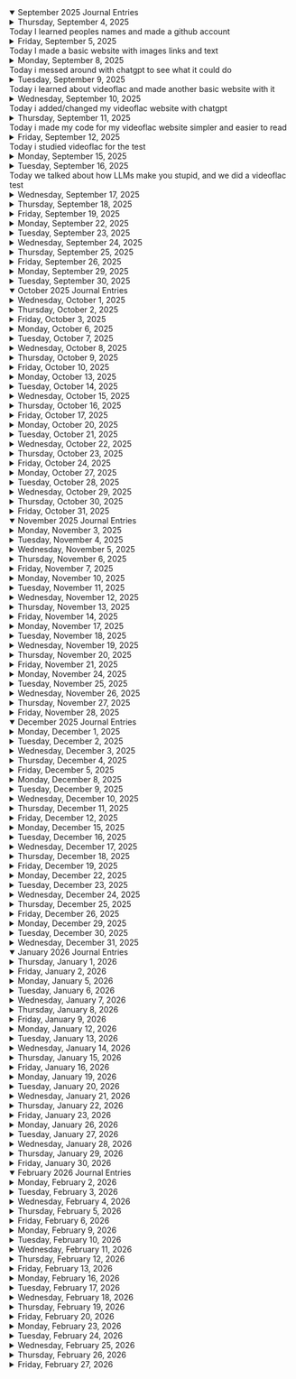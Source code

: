 <details open><summary>September 2025 Journal Entries</summary>

<details><summary>Thursday, September 4, 2025</summary></details>
Today I learned peoples names and made a github account

<details><summary>Friday, September 5, 2025</summary></details>
Today I made a basic website with images links and text

<details><summary>Monday, September 8, 2025</summary></details>
Today i messed around with chatgpt to see what it could do

<details><summary>Tuesday, September 9, 2025</summary></details>
Today i learned about videoflac and made another basic website with it

<details><summary>Wednesday, September 10, 2025</summary></details>
Today i added/changed my videoflac website with chatgpt

<details><summary>Thursday, September 11, 2025</summary></details>
Today i made my code for my videoflac website simpler and easier to read

<details><summary>Friday, September 12, 2025</summary></details>
Today i studied videoflac for the test

<details><summary>Monday, September 15, 2025</summary></details>


<details><summary>Tuesday, September 16, 2025</summary></details>
Today we talked about how LLMs make you stupid, and we did a videoflac test

<details><summary>Wednesday, September 17, 2025</summary></details>
<details><summary>Thursday, September 18, 2025</summary></details>
<details><summary>Friday, September 19, 2025</summary></details>

<details><summary>Monday, September 22, 2025</summary></details>
<details><summary>Tuesday, September 23, 2025</summary></details>
<details><summary>Wednesday, September 24, 2025</summary></details>
<details><summary>Thursday, September 25, 2025</summary></details>
<details><summary>Friday, September 26, 2025</summary></details>

<details><summary>Monday, September 29, 2025</summary></details>
<details><summary>Tuesday, September 30, 2025</summary></details>

</details>
</details>

<details open><summary>October 2025 Journal Entries</summary>

<details><summary>Wednesday, October 1, 2025</summary></details>
<details><summary>Thursday, October 2, 2025</summary></details>
<details><summary>Friday, October 3, 2025</summary></details>

<details><summary>Monday, October 6, 2025</summary></details>
<details><summary>Tuesday, October 7, 2025</summary></details>
<details><summary>Wednesday, October 8, 2025</summary></details>
<details><summary>Thursday, October 9, 2025</summary></details>
<details><summary>Friday, October 10, 2025</summary></details>

<details><summary>Monday, October 13, 2025</summary></details>
<details><summary>Tuesday, October 14, 2025</summary></details>
<details><summary>Wednesday, October 15, 2025</summary></details>
<details><summary>Thursday, October 16, 2025</summary></details>
<details><summary>Friday, October 17, 2025</summary></details>

<details><summary>Monday, October 20, 2025</summary></details>
<details><summary>Tuesday, October 21, 2025</summary></details>
<details><summary>Wednesday, October 22, 2025</summary></details>
<details><summary>Thursday, October 23, 2025</summary></details>
<details><summary>Friday, October 24, 2025</summary></details>

<details><summary>Monday, October 27, 2025</summary></details>
<details><summary>Tuesday, October 28, 2025</summary></details>
<details><summary>Wednesday, October 29, 2025</summary></details>
<details><summary>Thursday, October 30, 2025</summary></details>
<details><summary>Friday, October 31, 2025</summary></details>

</details>
</details>

<details open><summary>November 2025 Journal Entries</summary>

<details><summary>Monday, November 3, 2025</summary></details>
<details><summary>Tuesday, November 4, 2025</summary></details>
<details><summary>Wednesday, November 5, 2025</summary></details>
<details><summary>Thursday, November 6, 2025</summary></details>
<details><summary>Friday, November 7, 2025</summary></details>

<details><summary>Monday, November 10, 2025</summary></details>
<details><summary>Tuesday, November 11, 2025</summary></details>
<details><summary>Wednesday, November 12, 2025</summary></details>
<details><summary>Thursday, November 13, 2025</summary></details>
<details><summary>Friday, November 14, 2025</summary></details>

<details><summary>Monday, November 17, 2025</summary></details>
<details><summary>Tuesday, November 18, 2025</summary></details>
<details><summary>Wednesday, November 19, 2025</summary></details>
<details><summary>Thursday, November 20, 2025</summary></details>
<details><summary>Friday, November 21, 2025</summary></details>

<details><summary>Monday, November 24, 2025</summary></details>
<details><summary>Tuesday, November 25, 2025</summary></details>
<details><summary>Wednesday, November 26, 2025</summary></details>
<details><summary>Thursday, November 27, 2025</summary></details>
<details><summary>Friday, November 28, 2025</summary></details>

</details>
</details>

<details open><summary>December 2025 Journal Entries</summary>

<details><summary>Monday, December 1, 2025</summary></details>
<details><summary>Tuesday, December 2, 2025</summary></details>
<details><summary>Wednesday, December 3, 2025</summary></details>
<details><summary>Thursday, December 4, 2025</summary></details>
<details><summary>Friday, December 5, 2025</summary></details>

<details><summary>Monday, December 8, 2025</summary></details>
<details><summary>Tuesday, December 9, 2025</summary></details>
<details><summary>Wednesday, December 10, 2025</summary></details>
<details><summary>Thursday, December 11, 2025</summary></details>
<details><summary>Friday, December 12, 2025</summary></details>

<details><summary>Monday, December 15, 2025</summary></details>
<details><summary>Tuesday, December 16, 2025</summary></details>
<details><summary>Wednesday, December 17, 2025</summary></details>
<details><summary>Thursday, December 18, 2025</summary></details>
<details><summary>Friday, December 19, 2025</summary></details>

<details><summary>Monday, December 22, 2025</summary></details>
<details><summary>Tuesday, December 23, 2025</summary></details>
<details><summary>Wednesday, December 24, 2025</summary></details>
<details><summary>Thursday, December 25, 2025</summary></details>
<details><summary>Friday, December 26, 2025</summary></details>

<details><summary>Monday, December 29, 2025</summary></details>
<details><summary>Tuesday, December 30, 2025</summary></details>
<details><summary>Wednesday, December 31, 2025</summary></details>

</details>
</details>

<details open><summary>January 2026 Journal Entries</summary>

<details><summary>Thursday, January 1, 2026</summary></details>
<details><summary>Friday, January 2, 2026</summary></details>

<details><summary>Monday, January 5, 2026</summary></details>
<details><summary>Tuesday, January 6, 2026</summary></details>
<details><summary>Wednesday, January 7, 2026</summary></details>
<details><summary>Thursday, January 8, 2026</summary></details>
<details><summary>Friday, January 9, 2026</summary></details>

<details><summary>Monday, January 12, 2026</summary></details>
<details><summary>Tuesday, January 13, 2026</summary></details>
<details><summary>Wednesday, January 14, 2026</summary></details>
<details><summary>Thursday, January 15, 2026</summary></details>
<details><summary>Friday, January 16, 2026</summary></details>

<details><summary>Monday, January 19, 2026</summary></details>
<details><summary>Tuesday, January 20, 2026</summary></details>
<details><summary>Wednesday, January 21, 2026</summary></details>
<details><summary>Thursday, January 22, 2026</summary></details>
<details><summary>Friday, January 23, 2026</summary></details>

<details><summary>Monday, January 26, 2026</summary></details>
<details><summary>Tuesday, January 27, 2026</summary></details>
<details><summary>Wednesday, January 28, 2026</summary></details>
<details><summary>Thursday, January 29, 2026</summary></details>
<details><summary>Friday, January 30, 2026</summary></details>

</details>
</details>

<details open><summary>February 2026 Journal Entries</summary>

<details><summary>Monday, February 2, 2026</summary></details>
<details><summary>Tuesday, February 3, 2026</summary></details>
<details><summary>Wednesday, February 4, 2026</summary></details>
<details><summary>Thursday, February 5, 2026</summary></details>
<details><summary>Friday, February 6, 2026</summary></details>

<details><summary>Monday, February 9, 2026</summary></details>
<details><summary>Tuesday, February 10, 2026</summary></details>
<details><summary>Wednesday, February 11, 2026</summary></details>
<details><summary>Thursday, February 12, 2026</summary></details>
<details><summary>Friday, February 13, 2026</summary></details>

<details><summary>Monday, February 16, 2026</summary></details>
<details><summary>Tuesday, February 17, 2026</summary></details>
<details><summary>Wednesday, February 18, 2026</summary></details>
<details><summary>Thursday, February 19, 2026</summary></details>
<details><summary>Friday, February 20, 2026</summary></details>

<details><summary>Monday, February 23, 2026</summary></details>
<details><summary>Tuesday, February 24, 2026</summary></details>
<details><summary>Wednesday, February 25, 2026</summary></details>
<details><summary>Thursday, February 26, 2026</summary></details>
<details><summary>Friday, February 27, 2026</summary></details>

</details>
